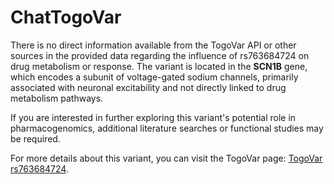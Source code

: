 # ChatTogoVar

There is no direct information available from the TogoVar API or other sources in the provided data regarding the influence of rs763684724 on drug metabolism or response. The variant is located in the **SCN1B** gene, which encodes a subunit of voltage-gated sodium channels, primarily associated with neuronal excitability and not directly linked to drug metabolism pathways.

If you are interested in further exploring this variant's potential role in pharmacogenomics, additional literature searches or functional studies may be required.

For more details about this variant, you can visit the TogoVar page: [TogoVar rs763684724](https://identifiers.org/dbsnp/rs763684724).